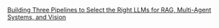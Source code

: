 [Building Three Pipelines to Select the Right LLMs for RAG, Multi-Agent Systems, and Vision](https://levelup.gitconnected.com/building-three-pipelines-to-select-the-right-llms-for-rag-multi-agent-systems-and-vision-3e47e0563b76)
